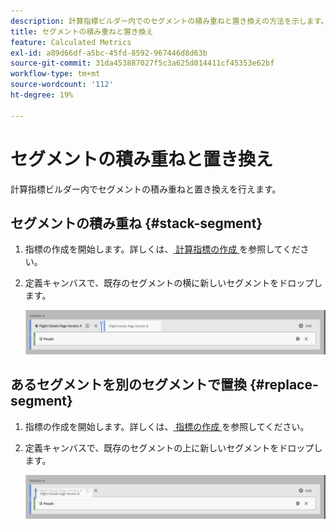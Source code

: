 ```yaml
---
description: 計算指標ビルダー内でのセグメントの積み重ねと置き換えの方法を示します。
title: セグメントの積み重ねと置き換え
feature: Calculated Metrics
exl-id: a89d66df-a5bc-45fd-8592-967446d8d63b
source-git-commit: 31da453887027f5c3a625d014411cf45353e62bf
workflow-type: tm+mt
source-wordcount: '112'
ht-degree: 19%

---
```


# セグメントの積み重ねと置き換え

計算指標ビルダー内でセグメントの積み重ねと置き換えを行えます。

## セグメントの積み重ね {#stack-segment}

1. 指標の作成を開始します。詳しくは、[ 計算指標の作成 ](cm-build-metrics.md) を参照してください。

1. 定義キャンバスで、既存のセグメントの横に新しいセグメントをドロップします。

   ![ 既存の国際訪問者の横にドロップされた米国訪問者指標を示す定義キャンバス。](assets/segment-stack.png)

## あるセグメントを別のセグメントで置換 {#replace-segment}

1. 指標の作成を開始します。詳しくは、[ 指標の作成 ](cm-build-metrics.md) を参照してください。

1. 定義キャンバスで、既存のセグメントの上に新しいセグメントをドロップします。

   ![ 国際訪問者指標の上位にドロップされた米国の訪問者を示す定義キャンバス。](assets/segment-replace.png)
